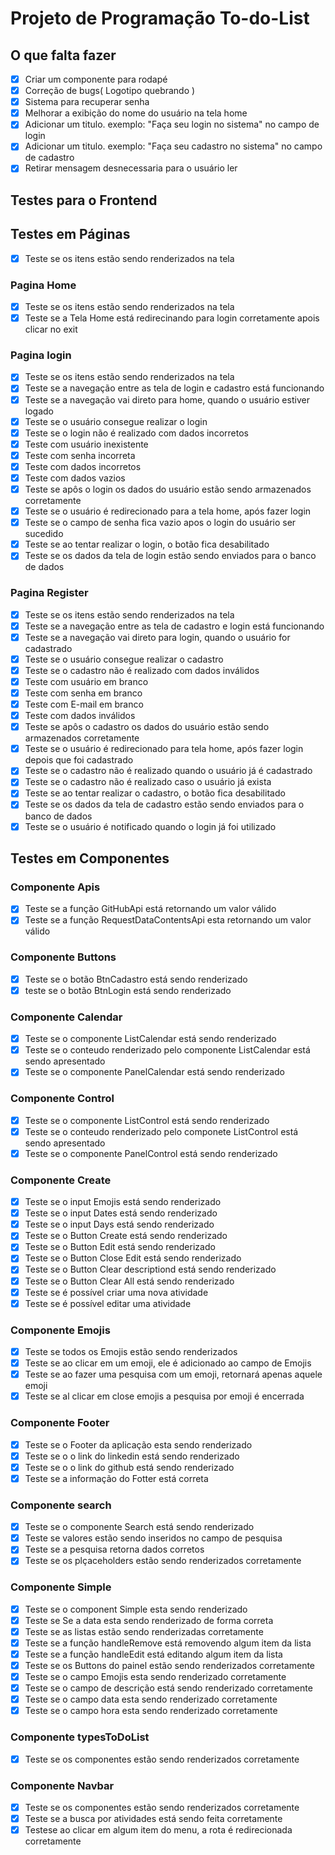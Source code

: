 
# Projeto de Programação To-do-List

## O que falta fazer

- [x] Criar um componente para rodapé
- [x] Correção de bugs( Logotipo quebrando )
- [x] Sistema para recuperar senha
- [x] Melhorar a exibição do nome do usuário na tela home
- [x] Adicionar um titulo. exemplo: "Faça seu login no sistema" no campo de login
- [x] Adicionar um titulo. exemplo: "Faça seu cadastro no sistema" no campo de cadastro
- [x] Retirar mensagem desnecessaria para o usuário ler

## Testes para o Frontend

## Testes em Páginas

- [x] Teste se os itens estão sendo renderizados na tela

### Pagina Home

- [x] Teste se os itens estão sendo renderizados na tela
- [x] Teste se a Tela Home está redirecinando para login corretamente apois clicar no exit

### Pagina login

- [x] Teste se os itens estão sendo renderizados na tela
- [x] Teste se a navegação entre as tela de login e cadastro está funcionando
- [x] Teste se a navegação vai direto para home, quando o usuário estiver logado
- [x] Teste se o usuário consegue realizar o login
- [x] Teste se o login não é realizado com dados incorretos
- [x] Teste com usuário inexistente
- [x] Teste com senha incorreta
- [x] Teste com dados incorretos
- [x] Teste com dados vazios
- [x] Teste se apôs o login os dados do usuário estão sendo armazenados corretamente
- [x] Teste se o usuário é redirecionado para a tela home, após fazer login
- [x] Teste se o campo de senha fica vazio apos o login do usuário ser sucedido
- [x] Teste se ao tentar realizar o login, o botão fica desabilitado
- [x] Teste se os dados da tela de login estão sendo enviados para o banco de dados

### Pagina Register

- [x] Teste se os itens estão sendo renderizados na tela
- [x] Teste se a navegação entre as tela de cadastro e login está funcionando
- [x] Teste se a navegação vai direto para login, quando o usuário for cadastrado
- [x] Teste se o usuário consegue realizar o cadastro
- [x] Teste se o cadastro não é realizado com dados inválidos
- [x] Teste com usuário em branco
- [x] Teste com senha em branco
- [x] Teste com E-mail em branco
- [x] Teste com dados inválidos
- [x] Teste se apôs o cadastro os dados do usuário estão sendo armazenados corretamente
- [x] Teste se o usuário é redirecionado para tela home, após fazer login depois que foi cadastrado
- [x] Teste se o cadastro não é realizado quando o usuário já é cadastrado
- [x] Teste se o cadastro não é realizado caso o usuário já exista
- [x] Teste se ao tentar realizar o cadastro, o botão fica desabilitado
- [x] Teste se os dados da tela de cadastro estão sendo enviados para o banco de dados
- [x] Teste se o usuário é notificado quando o login já foi utilizado

## Testes em Componentes

### Componente Apis

- [x] Teste se a função GitHubApi está retornando um valor válido
- [x] Teste se a função RequestDataContentsApi esta retornando um valor válido

### Componente Buttons

- [x] Teste se o botão BtnCadastro está sendo renderizado
- [x] teste se o botão BtnLogin está sendo renderizado

### Componente Calendar

- [x] Teste se o componente ListCalendar está sendo renderizado
- [x] Teste se o conteudo renderizado pelo componente ListCalendar está sendo apresentado
- [x] Teste se o componente PanelCalendar está sendo renderizado
  
### Componente Control

- [x] Teste se o componente ListControl está sendo renderizado
- [x] Teste se o conteudo renderizado pelo componete ListControl está sendo apresentado
- [x] Teste se o componente PanelControl está sendo renderizado

### Componente Create

- [x] Teste se o input Emojis está sendo renderizado
- [x] Teste se o input Dates está sendo renderizado
- [x] Teste se o input Days está sendo renderizado
- [x] Teste se o Button Create está sendo renderizado
- [x] Teste se o Button Edit está sendo renderizado
- [x] Teste se o Button Close Edit está sendo renderizado
- [x] Teste se o Button Clear descriptiond está sendo renderizado
- [x] Teste se o Button Clear All está sendo renderizado
- [x] Teste se é possível criar uma nova atividade
- [x] Teste se é possível editar uma atividade

### Componente Emojis

- [x] Teste se todos os Emojis estão sendo renderizados
- [x] Teste se ao clicar em um emoji, ele é adicionado ao campo de Emojis
- [x] Teste se ao fazer uma pesquisa com um emoji, retornará apenas aquele emoji
- [x] Teste se al clicar em close emojis a pesquisa por emoji é encerrada
  
### Componente Footer

- [x] Teste se o Footer da aplicação esta sendo renderizado
- [x] Teste se o o link do linkedin está sendo renderizado
- [x] Teste se o o link do github está sendo renderizado
- [x] Teste se a informação do Fotter está correta

### Componente search

- [x] Teste se o componente Search está sendo renderizado
- [x] Teste se valores estão sendo inseridos no campo de pesquisa
- [x] Teste se a pesquisa retorna dados corretos
- [x] Teste se os plçaceholders estão sendo renderizados corretamente

### Componente Simple

- [x] Teste se o component Simple esta sendo renderizado
- [x] Teste se Se a data esta sendo renderizado de forma correta
- [x] Teste se as listas estão sendo renderizadas corretamente
- [x] Teste se a função handleRemove está removendo algum item da lista
- [x] Teste se a função handleEdit está editando algum item da lista
- [x] Teste se os Buttons do painel estão sendo renderizados corretamente
- [x] Teste se o campo Emojis esta sendo renderizado corretamente
- [x] Teste se o campo de descrição está sendo renderizado corretamente
- [x] Teste se o campo data esta sendo renderizado corretamente
- [x] Teste se o campo hora esta sendo renderizado corretamente

### Componente typesToDoList

- [x] Teste se os componentes estão sendo renderizados corretamente
  
### Componente Navbar

- [x] Teste se os componentes estão sendo renderizados corretamente
- [x] Teste se a busca por atividades está sendo feita corretamente
- [x] Testese ao clicar em algum item do menu, a rota é redirecionada corretamente
